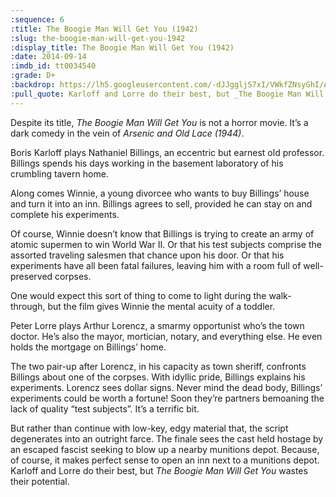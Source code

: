 ```yaml
---
:sequence: 6
:title: The Boogie Man Will Get You (1942)
:slug: the-boogie-man-will-get-you-1942
:display_title: The Boogie Man Will Get You (1942)
:date: 2014-09-14
:imdb_id: tt0034540
:grade: D+
:backdrop: https://lh5.googleusercontent.com/-dJJggljS7xI/VWkfZNsyGhI/AAAAAAAACuA/PJrt8EkD7ng/w1000-rj/the-boogie-man-will-get-you-1942.jpg
:pull_quote: Karloff and Lorre do their best, but _The Boogie Man Will Get You_ wastes their potential.
---
```

Despite its title, _The Boogie Man Will Get You_ is not a horror movie. It’s a dark comedy in the vein of _Arsenic and Old Lace (1944)_.

Boris Karloff plays Nathaniel Billings, an eccentric but earnest old professor. Billings spends his days working in the basement laboratory of his crumbling tavern home.

Along comes Winnie, a young divorcee who wants to buy Billings’ house and turn it into an inn. Billings agrees to sell, provided he can stay on and complete his experiments.

Of course, Winnie doesn’t know that Billings is trying to create an army of atomic supermen to win World War II. Or that his test subjects comprise the assorted traveling salesmen that chance upon his door. Or that his experiments have all been fatal failures, leaving him with a room full of well-preserved corpses.

One would expect this sort of thing to come to light during the walk-through, but the film gives Winnie the mental acuity of a toddler.

Peter Lorre plays Arthur Lorencz, a smarmy opportunist who’s the town doctor. He’s also the mayor, mortician, notary, and everything else. He even holds the mortgage on Billings’ home.

The two pair-up after Lorencz, in his capacity as town sheriff, confronts Billings about one of the corpses. With idyllic pride, Billings explains his experiments. Lorencz sees dollar signs. Never mind the dead body, Billings’ experiments could be worth a fortune! Soon they’re partners bemoaning the lack of quality “test subjects”. It’s a terrific bit.

But rather than continue with low-key, edgy material that, the script degenerates into an outright farce. The finale sees the cast held hostage by an escaped fascist seeking to blow up a nearby munitions depot. Because, of course, it makes perfect sense to open an inn next to a munitions depot. Karloff and Lorre do their best, but _The Boogie Man Will Get You_ wastes their potential.